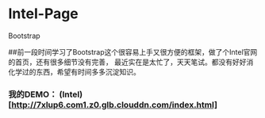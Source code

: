 # Intel-Page
Bootstrap

##前一段时间学习了Bootstrap这个很容易上手又很方便的框架，做了个Intel官网的首页，还有很多细节没有完善，
最近实在是太忙了，天天笔试。都没有好好消化学过的东西，希望有时间多多沉淀知识。

### 我的DEMO： (Intel)[http://7xlup6.com1.z0.glb.clouddn.com/index.html]
